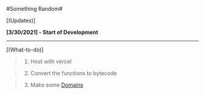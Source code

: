 #Something Random#

[(Updates)]

**[3/30/2021] - Start of Development**

---

[(What-to-do)]

> 1.  Host with vercel

> 2.  Convert the functions to bytecode

> 3.  Make some [Domains](https://freenom.com)
